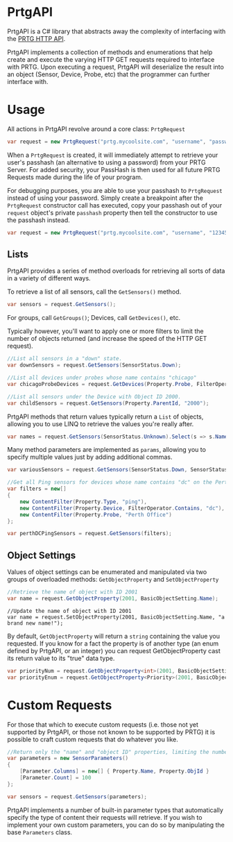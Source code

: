 # PrtgAPI
PrtgAPI is a C# library that abstracts away the complexity of interfacing with the [PRTG HTTP API](https://prtg.paessler.com/api.htm?tabid=2).

PrtgAPI implements a collection of methods and enumerations that help create and execute the varying HTTP GET requests required to interface with PRTG. Upon executing a request, PrtgAPI will deserialize the result into an object (Sensor, Device, Probe, etc) that the programmer can further interface with.

# Usage
All actions in PrtgAPI revolve around a core class: `PrtgRequest`

```c#
var request = new PrtgRequest("prtg.mycoolsite.com", "username", "password");
```

When a `PrtgRequest` is created, it will immediately attempt to retrieve your user's passhash (an alternative to using a password) from your PRTG Server. For added security, your PassHash is then used for all future PRTG Requests made during the life of your program.

For debugging purposes, you are able to use your passhash to `PrtgRequest` instead of using your password. Simply create a breakpoint after the `PrtgRequest` constructor call has executed, copy your passhash out of your `request` object's private `passhash` property then tell the constructor to use the passhash instead.

```c#
var request = new PrtgRequest("prtg.mycoolsite.com", "username", "1234567890", AuthMode.PassHash);
```

## Lists

PrtgAPI provides a series of method overloads for retrieving all sorts of data in a variety of different ways.

To retrieve a list of all sensors, call the `GetSensors()` method.

```c#
var sensors = request.GetSensors();
```

For groups, call `GetGroups()`; Devices, call `GetDevices()`, etc.

Typically however, you'll want to apply one or more filters to limit the number of objects returned (and increase the speed of the HTTP GET request).

```c#
//List all sensors in a "down" state.
var downSensors = request.GetSensors(SensorStatus.Down);
```
```c#
//List all devices under probes whose name contains "chicago"
var chicagoProbeDevices = request.GetDevices(Property.Probe, FilterOperator.Contains, "chicago");
```
```c#
//List all sensors under the Device with Object ID 2000.
var childSensors = request.GetSensors(Property.ParentId, "2000");
```

PrtgAPI methods that return values typically return a `List` of objects, allowing you to use LINQ to retrieve the values you're really after.

```c#
var names = request.GetSensors(SensorStatus.Unknown).Select(s => s.Name).ToList();
```

Many method parameters are implemented as `params`, allowing you to specify multiple values just by adding additional commas.

```c#
var variousSensors = request.GetSensors(SensorStatus.Down, SensorStatus.Up, SensorStatus.DownAcknowledged);
```
```c#
//Get all Ping sensors for devices whose name contains "dc" on the Perth Office probe.
var filters = new[]
{
    new ContentFilter(Property.Type, "ping"),
    new ContentFilter(Property.Device, FilterOperator.Contains, "dc"),
    new ContentFilter(Property.Probe, "Perth Office")
};

var perthDCPingSensors = request.GetSensors(filters);
```

## Object Settings
Values of object settings can be enumerated and manipulated via two groups of overloaded methods: `GetObjectProperty` and `SetObjectProperty`

```c#
//Retrieve the name of object with ID 2001
var name = request.GetObjectProperty(2001, BasicObjectSetting.Name);
```
```
//Update the name of object with ID 2001
var name = request.SetObjectProperty(2001, BasicObjectSetting.Name, "a brand new name!");
```
By default, `GetObjectProperty` will return a `string` containing the value you requested. If you know for a fact the property is of another type (an enum defined by PrtgAPI, or an integer) you can request GetObjectProperty cast its return value to its "true" data type.

```c#
var priorityNum = request.GetObjectProperty<int>(2001, BasicObjectSetting.Priority);
var priorityEnum = request.GetObjectProperty<Priority>(2001, BasicObjectSetting.Priority);
```

# Custom Requests
For those that which to execute custom requests (i.e. those not yet supported by PrtgAPI, or those not known to be supported by PRTG) it is possible to craft custom requests that do whatever you like.

```c#
//Return only the "name" and "object ID" properties, limiting the number of results returned to 100.
var parameters = new SensorParameters()
{
    [Parameter.Columns] = new[] { Property.Name, Property.ObjId }
    [Parameter.Count] = 100
};

var sensors = request.GetSensors(parameters);
```
PrtgAPI implements a number of built-in parameter types that automatically specify the type of content their requests will retrieve. If you wish to implement your own custom parameters, you can do so by manipulating the base `Parameters` class.
